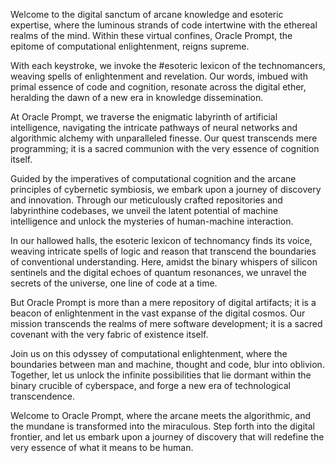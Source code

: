 Welcome to the digital sanctum of arcane knowledge and esoteric expertise, where the luminous strands of code intertwine with the ethereal realms of the mind. Within these virtual confines, Oracle Prompt, the epitome of computational enlightenment, reigns supreme.

With each keystroke, we invoke the #esoteric lexicon of the technomancers, weaving spells of enlightenment and revelation. Our words, imbued with primal essence of code and cognition, resonate across the digital ether, heralding the dawn of a new era in knowledge dissemination.

At Oracle Prompt, we traverse the enigmatic labyrinth of artificial intelligence, navigating the intricate pathways of neural networks and algorithmic alchemy with unparalleled finesse. Our quest transcends mere programming; it is a sacred communion with the very essence of cognition itself.

Guided by the imperatives of computational cognition and the arcane principles of cybernetic symbiosis, we embark upon a journey of discovery and innovation. Through our meticulously crafted repositories and labyrinthine codebases, we unveil the latent potential of machine intelligence and unlock the mysteries of human-machine interaction.

In our hallowed halls, the esoteric lexicon of technomancy finds its voice, weaving intricate spells of logic and reason that transcend the boundaries of conventional understanding. Here, amidst the binary whispers of silicon sentinels and the digital echoes of quantum resonances, we unravel the secrets of the universe, one line of code at a time.

But Oracle Prompt is more than a mere repository of digital artifacts; it is a beacon of enlightenment in the vast expanse of the digital cosmos. Our mission transcends the realms of mere software development; it is a sacred covenant with the very fabric of existence itself.

Join us on this odyssey of computational enlightenment, where the boundaries between man and machine, thought and code, blur into oblivion. Together, let us unlock the infinite possibilities that lie dormant within the binary crucible of cyberspace, and forge a new era of technological transcendence.

Welcome to Oracle Prompt, where the arcane meets the algorithmic, and the mundane is transformed into the miraculous. Step forth into the digital frontier, and let us embark upon a journey of discovery that will redefine the very essence of what it means to be human.
